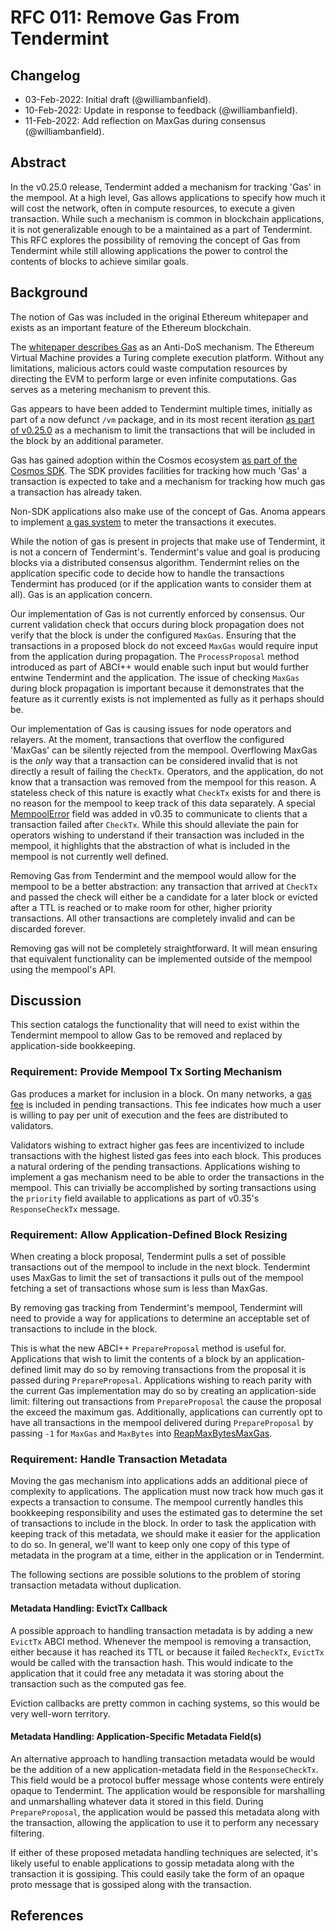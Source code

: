 # RFC 011: Remove Gas From Tendermint

## Changelog

- 03-Feb-2022: Initial draft (@williambanfield).
- 10-Feb-2022: Update in response to feedback (@williambanfield).
- 11-Feb-2022: Add reflection on MaxGas during consensus (@williambanfield).

## Abstract

In the v0.25.0 release, Tendermint added a mechanism for tracking 'Gas' in the mempool.
At a high level, Gas allows applications to specify how much it will cost the network,
often in compute resources, to execute a given transaction. While such a mechanism is common
in blockchain applications, it is not generalizable enough to be a maintained as a part
of Tendermint. This RFC explores the possibility of removing the concept of Gas from
Tendermint while still allowing applications the power to control the contents of
blocks to achieve similar goals.

## Background

The notion of Gas was included in the original Ethereum whitepaper and exists as
an important feature of the Ethereum blockchain.

The [whitepaper describes Gas][eth-whitepaper-messages] as an Anti-DoS mechanism. The Ethereum Virtual Machine
provides a Turing complete execution platform. Without any limitations, malicious
actors could waste computation resources by directing the EVM to perform large
or even infinite computations. Gas serves as a metering mechanism to prevent this.

Gas appears to have been added to Tendermint multiple times, initially as part of
a now defunct `/vm` package, and in its most recent iteration [as part of v0.25.0][gas-add-pr]
as a mechanism to limit the transactions that will be included in the block by an additional
parameter.

Gas has gained adoption within the Cosmos ecosystem [as part of the Cosmos SDK][cosmos-sdk-gas].
The SDK provides facilities for tracking how much 'Gas' a transaction is expected to take
and a mechanism for tracking how much gas a transaction has already taken.

Non-SDK applications also make use of the concept of Gas. Anoma appears to implement
[a gas system][anoma-gas] to meter the transactions it executes.

While the notion of gas is present in projects that make use of Tendermint, it is
not a concern of Tendermint's. Tendermint's value and goal is producing blocks
via a distributed consensus algorithm. Tendermint relies on the application specific
code to decide how to handle the transactions Tendermint has produced (or if the
application wants to consider them at all). Gas is an application concern.

Our implementation of Gas is not currently enforced by consensus. Our current validation check that
occurs during block propagation does not verify that the block is under the configured `MaxGas`.
Ensuring that the transactions in a proposed block do not exceed `MaxGas` would require
input from the application during propagation. The `ProcessProposal` method introduced
as part of ABCI++ would enable such input but would further entwine Tendermint and
the application. The issue of checking `MaxGas` during block propagation is important
because it demonstrates that the feature as it currently exists is not implemented
as fully as it perhaps should be.

Our implementation of Gas is causing issues for node operators and relayers. At
the moment, transactions that overflow the configured 'MaxGas' can be silently rejected
from the mempool. Overflowing MaxGas is the _only_ way that a transaction can be considered
invalid that is not directly a result of failing the `CheckTx`. Operators, and the application,
do not know that a transaction was removed from the mempool for this reason. A stateless check
of this nature is exactly what `CheckTx` exists for and there is no reason for the mempool
to keep track of this data separately. A special [MempoolError][add-mempool-error] field
was added in v0.35 to communicate to clients that a transaction failed after `CheckTx`.
While this should alleviate the pain for operators wishing to understand if their
transaction was included in the mempool, it highlights that the abstraction of
what is included in the mempool is not currently well defined.

Removing Gas from Tendermint and the mempool would allow for the mempool to be a better
abstraction: any transaction that arrived at `CheckTx` and passed the check will either be
a candidate for a later block or evicted after a TTL is reached or to make room for
other, higher priority transactions. All other transactions are completely invalid and can be discarded forever.

Removing gas will not be completely straightforward. It will mean ensuring that
equivalent functionality can be implemented outside of the mempool using the mempool's API.

## Discussion

This section catalogs the functionality that will need to exist within the Tendermint
mempool to allow Gas to be removed and replaced by application-side bookkeeping.

### Requirement: Provide Mempool Tx Sorting Mechanism

Gas produces a market for inclusion in a block. On many networks, a [gas fee][cosmos-sdk-fees] is
included in pending transactions. This fee indicates how much a user is willing to
pay per unit of execution and the fees are distributed to validators.

Validators wishing to extract higher gas fees are incentivized to include transactions
with the highest listed gas fees into each block. This produces a natural ordering
of the pending transactions. Applications wishing to implement a gas mechanism need
to be able to order the transactions in the mempool. This can trivially be accomplished
by sorting transactions using the `priority` field available to applications as part of
v0.35's `ResponseCheckTx` message.

### Requirement: Allow Application-Defined Block Resizing

When creating a block proposal, Tendermint pulls a set of possible transactions out of
the mempool to include in the next block. Tendermint uses MaxGas to limit the set of transactions
it pulls out of the mempool fetching a set of transactions whose sum is less than MaxGas.

By removing gas tracking from Tendermint's mempool, Tendermint will need to provide a way for
applications to determine an acceptable set of transactions to include in the block.

This is what the new ABCI++ `PrepareProposal` method is useful for. Applications
that wish to limit the contents of a block by an application-defined limit may
do so by removing transactions from the proposal it is passed during `PrepareProposal`.
Applications wishing to reach parity with the current Gas implementation may do
so by creating an application-side limit: filtering out transactions from
`PrepareProposal` the cause the proposal the exceed the maximum gas. Additionally,
applications can currently opt to have all transactions in the mempool delivered
during `PrepareProposal` by passing `-1` for `MaxGas` and `MaxBytes` into
[ReapMaxBytesMaxGas][reap-max-bytes-max-gas].

### Requirement: Handle Transaction Metadata

Moving the gas mechanism into applications adds an additional piece of complexity
to applications. The application must now track how much gas it expects a transaction
to consume. The mempool currently handles this bookkeeping responsibility and uses the estimated
gas to determine the set of transactions to include in the block. In order to task
the application with keeping track of this metadata, we should make it easier for the
application to do so. In general, we'll want to keep only one copy of this type
of metadata in the program at a time, either in the application or in Tendermint.

The following sections are possible solutions to the problem of storing transaction
metadata without duplication.

#### Metadata Handling: EvictTx Callback

A possible approach to handling transaction metadata is by adding a new `EvictTx`
ABCI method. Whenever the mempool is removing a transaction, either because it has
reached its TTL or because it failed `RecheckTx`, `EvictTx` would be called with
the transaction hash. This would indicate to the application that it could free any
metadata it was storing about the transaction such as the computed gas fee.

Eviction callbacks are pretty common in caching systems, so this would be very
well-worn territory.

#### Metadata Handling: Application-Specific Metadata Field(s)

An alternative approach to handling transaction metadata would be would be the
addition of a new application-metadata field in the `ResponseCheckTx`. This field
would be a protocol buffer message whose contents were entirely opaque to Tendermint.
The application would be responsible for marshalling and unmarshalling whatever data
it stored in this field. During `PrepareProposal`, the application would be passed
this metadata along with the transaction, allowing the application to use it to perform
any necessary filtering.

If either of these proposed metadata handling techniques are selected, it's likely
useful to enable applications to gossip metadata along with the transaction it is
gossiping. This could easily take the form of an opaque proto message that is
gossiped along with the transaction.

## References

[eth-whitepaper-messages]: https://ethereum.org/en/whitepaper/#messages-and-transactions
[gas-add-pr]: https://github.com/tendermint/tendermint/pull/2360
[cosmos-sdk-gas]: https://github.com/cosmos/cosmos-sdk/blob/c00cedb1427240a730d6eb2be6f7cb01f43869d3/docs/basics/gas-fees.md
[cosmos-sdk-fees]: https://github.com/cosmos/cosmos-sdk/blob/c00cedb1427240a730d6eb2be6f7cb01f43869d3/docs/basics/tx-lifecycle.md#gas-and-fees
[anoma-gas]: https://github.com/anoma/anoma/blob/6974fe1532a59db3574fc02e7f7e65d1216c1eb2/docs/src/specs/ledger.md#transaction-execution
[cosmos-sdk-fee]: https://github.com/cosmos/cosmos-sdk/blob/c00cedb1427240a730d6eb2be6f7cb01f43869d3/types/tx/tx.pb.go#L780-L794
[issue-7750]: https://github.com/tendermint/tendermint/issues/7750
[reap-max-bytes-max-gas]: https://github.com/tendermint/tendermint/blob/1ac58469f32a98f1c0e2905ca1773d9eac7b7103/internal/mempool/types.go#L45
[add-mempool-error]: https://github.com/tendermint/tendermint/blob/205bfca66f6da1b2dded381efb9ad3792f9404cf/rpc/coretypes/responses.go#L239
